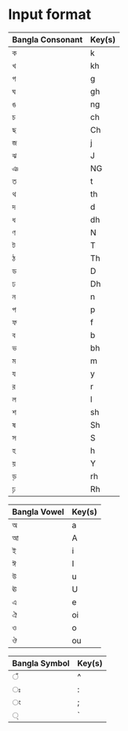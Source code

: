 # Input format

| Bangla Consonant | Key(s)     |
| ---------------- | ---------- |
| ক                | k          |
| খ                | kh         |
| গ                | g          |
| ঘ                | gh         |
| ঙ                | ng         |
| চ                | ch         |
| ছ                | Ch         |
| জ                | j          |
| ঝ                | J          |
| ঞ                | NG         |
| ত                | t          |
| থ                | th         |
| দ                | d          |
| ধ                | dh         |
| ণ                | N          |
| ট                | T          |
| ঠ                | Th         |
| ড                | D          |
| ঢ                | Dh         |
| ন                | n          |
| প                | p          |
| ফ                | f          |
| ব                | b          |
| ভ                | bh         |
| ম                | m          |
| য                | y          |
| র                | r          |
| ল                | l          |
| শ                | sh         |
| ষ                | Sh         |
| স                | S          |
| হ                | h          |
| য়                | Y          |
| ড়                | rh         |
| ঢ়                | Rh         |


| Bangla Vowel | Key(s) |
| ------------ | ------ |
| অ            | a      |
| আ            | A      |
| ই            | i      |
| ঈ            | I      |
| উ            | u      |
| ঊ            | U      |
| এ            | e      |
| ঐ            | oi     |
| ও            | o      |
| ঔ            | ou     |

| Bangla Symbol | Key(s) |
| ------------- | ------ |
| ঁ              | ^      |
| ঃ             | :      |
| ং             | ;      |
| ্              | `      |

